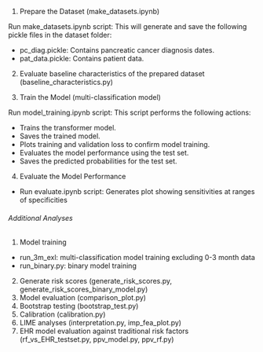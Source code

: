 1. Prepare the Dataset (make_datasets.ipynb)

Run make_datasets.ipynb script: This will generate and save the following pickle files in the dataset folder:
- pc_diag.pickle: Contains pancreatic cancer diagnosis dates.
- pat_data.pickle: Contains patient data.

2. Evaluate baseline characteristics of the prepared dataset (baseline_characteristics.py)

3. Train the Model (multi-classification model)

Run model_training.ipynb script: This script performs the following actions:
- Trains the transformer model.
- Saves the trained model.
- Plots training and validation loss to confirm model training.
- Evaluates the model performance using the test set.
- Saves the predicted probabilities for the test set.

4. Evaluate the Model Performance
- Run evaluate.ipynb script: Generates plot showing sensitivities at ranges of specificities

###### Additional Analyses #####
1. Model training
- run_3m_exl: multi-classification model training excluding 0-3 month data
- run_binary.py: binary model training

2. Generate risk scores (generate_risk_scores.py, generate_risk_scores_binary_model.py)
3. Model evaluation (comparison_plot.py)
4. Bootstrap testing (bootstrap_test.py)
5. Calibration (calibration.py)
6. LIME analyses (interpretation.py, imp_fea_plot.py)
7. EHR model evaluation against traditional risk factors (rf_vs_EHR_testset.py, ppv_model.py, ppv_rf.py)

